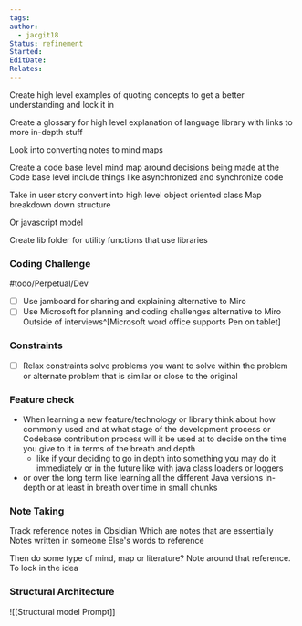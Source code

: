 ```yaml
---
tags: 
author:
  - jacgit18
Status: refinement
Started: 
EditDate: 
Relates:
---
```


Create high level examples of quoting concepts to get a better understanding and lock it in  
  
Create a glossary for high level explanation of language library with links to more in-depth stuff


Look into converting notes to mind maps



Create a code base level mind map around decisions being made at the Code base level include things like asynchronized and synchronize code  
  
  
Take in user story convert into high level object oriented class Map breakdown down structure  
  
  
  
Or javascript model


Create lib folder for utility functions that use libraries


### Coding Challenge
#todo/Perpetual/Dev
- [ ] Use jamboard for sharing and explaining alternative to Miro  
- [ ] Use Microsoft for planning and coding challenges alternative to Miro Outside of interviews^[Microsoft word office supports Pen on tablet]  
### Constraints
- [ ] Relax constraints solve problems you want to solve within the problem or alternate problem that is similar or close to the original

### Feature check
- When learning a new feature/technology or library  think about how commonly used and at what stage of the development process or Codebase contribution process will it be used at to decide on the time you give to it in terms of the breath and depth 
	- like if your deciding to go in depth into something you may do it immediately or in the future like with java class loaders or loggers
- or over the long term like learning all the different Java versions in-depth or at least in breath over time in small chunks  

### Note Taking
Track reference notes in Obsidian Which are notes that are essentially Notes written in someone Else's words to reference  
  
  
Then do some type of mind, map or literature? Note around that reference. To lock in the idea

### Structural Architecture 
![[Structural model Prompt]]